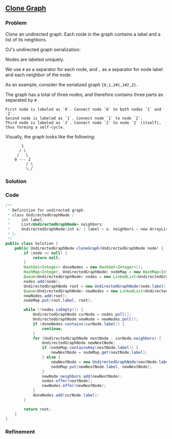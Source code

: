 ## [Clone Graph](https://leetcode.com/problems/clone-graph/)

### Problem

Clone an undirected graph. Each node in the graph contains a label and a list of its neighbors.

OJ's undirected graph serialization:

Nodes are labeled uniquely.

We use `#` as a separator for each node, and `,` as a separator for node label and each neighbor of the node.

As an example, consider the serialized graph `{0,1,2#1,2#2,2}`.

The graph has a total of three nodes, and therefore contains three parts as separated by `#`.

    First node is labeled as `0`. Connect node `0` to both nodes `1` and `2`.
    Second node is labeled as `1`. Connect node `1` to node `2`.
    Third node is labeled as `2`. Connect node `2` to node `2` (itself), thus forming a self-cycle.

Visually, the graph looks like the following:
```
       1
      / \
     /   \
    0 --- 2
         / \
         \_/
```

### Solution


### Code

``` Java
/**
 * Definition for undirected graph.
 * class UndirectedGraphNode {
 *     int label;
 *     List<UndirectedGraphNode> neighbors;
 *     UndirectedGraphNode(int x) { label = x; neighbors = new ArrayList<UndirectedGraphNode>(); }
 * };
 */
public class Solution {
    public UndirectedGraphNode cloneGraph(UndirectedGraphNode node) {
        if (node == null) {
            return null;
        }
        HashSet<Integer> doneNodes = new HashSet<Integer>();
        HashMap<Integer, UndirectedGraphNode> nodeMap = new HashMap<Integer, UndirectedGraphNode>();
        Queue<UndirectedGraphNode> nodes = new LinkedList<UndirectedGraphNode>();
        nodes.add(node);
        UndirectedGraphNode root = new UndirectedGraphNode(node.label);
        Queue<UndirectedGraphNode> newNodes = new LinkedList<UndirectedGraphNode>();
        newNodes.add(root);
        nodeMap.put(root.label, root);

        while (!nodes.isEmpty()) {
            UndirectedGraphNode curNode = nodes.poll();
            UndirectedGraphNode newNode = newNodes.poll();
            if (doneNodes.contains(curNode.label)) {
                continue;
            }
            for (UndirectedGraphNode nextNode : curNode.neighbors) {
                UndirectedGraphNode newNextNode;
                if (nodeMap.containsKey(nextNode.label)) {
                    newNextNode = nodeMap.get(nextNode.label);
                } else {
                    newNextNode = new UndirectedGraphNode(nextNode.label);
                    nodeMap.put(newNextNode.label, newNextNode);
                }
                newNode.neighbors.add(newNextNode);
                nodes.offer(nextNode);
                newNodes.offer(newNextNode);
            }
            doneNodes.add(curNode.label);
        }

        return root;
    }
}
```

### Refinement
